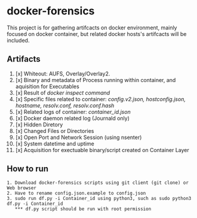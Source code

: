 # docker-forensics
This project is for gathering artifcacts on docker environment, mainly focused on docker container,
but related docker hosts's artifcacts will be included.

## Artifacts
1.  [x] Whiteout: AUFS, Overlay/Overlay2.
2.  [x] Binary and metadata of Process running within container, and aquisition for Executables
3.  [x] Result of *docker inspect command*
4.  [x] Specific files related to container: *config.v2.json, hostconfig.json, hostname, resolv.conf, resolv.conf.hash*
5.  [x] Related logs of container: *container_id.json*
6.  [x] Docker daemon related log (Journald only)
7.  [x] Hidden Diretory
8.  [x] Changed Files or Directories
9.  [x] Open Port and Network Session (using nsenter)
10. [x] System datetime and uptime
11. [x] Acquisition for exectuable binary/script  created on Container Layer

## How to run
```
1. Download docker-forensics scripts using git client (git clone) or Web browser
2. Have to rename config.json.example to config.json
3. sudo run df.py -i Container_id using python3, such as sudo python3 df.py -i Container_id
   *** df.py script should be run with root permission
```

